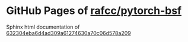 GitHub Pages of [rafcc/pytorch-bsf](https://github.com/rafcc/pytorch-bsf)
===
Sphinx html documentation of [632304eba6d4ad309a61274630a70c06d578a209](https://github.com/rafcc/pytorch-bsf/tree/632304eba6d4ad309a61274630a70c06d578a209)
